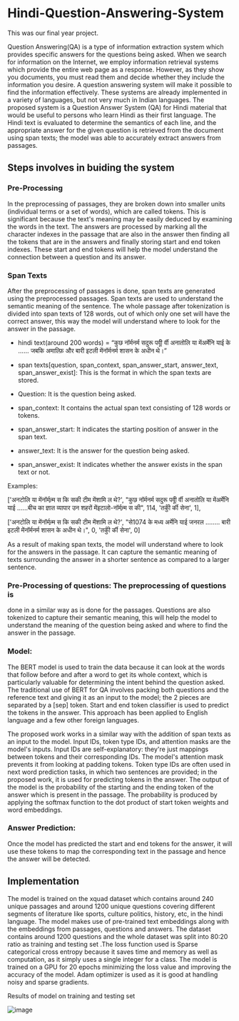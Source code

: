 # Hindi-Question-Answering-System

This was our final year project. 

Question Answering(QA) is a type of information extraction system which provides specific
answers for the questions being asked. When we search for information on the Internet, we
employ information retrieval systems which provide the entire web page as a response.
However, as they show you documents, you must read them and decide whether they
include the information you desire. A question answering system will make it possible to
find the information effectively. These systems are already implemented in a variety of
languages, but not very much in Indian languages. The proposed system is a Question
Answer System (QA) for Hindi material that would be useful to persons who learn Hindi as
their first language. The Hindi text is evaluated to determine the semantics of each line, and
the appropriate answer for the given question is retrieved from the document using span
texts; the model was able to accurately extract answers from passages.

## Steps involves in buiding the system
### Pre-Processing
In the preprocessing of passages, they are
broken down into smaller units (individual terms or a set of
words), which are called tokens. This is significant because the
text's meaning may be easily deduced by examining the words
in the text. The answers are processed by marking all the
character indexes in the passage that are also in the answer then
finding all the tokens that are in the answers and finally storing
start and end token indexes. These start and end tokens will help
the model understand the connection between a question and its
answer.

### Span Texts 
After the preprocessing of passages is done, span
texts are generated using the preprocessed passages. Span texts
are used to understand the semantic meaning of
the sentence. The whole passage after tokenization is divided
into span texts of 128 words, out of which only one set will
have the correct answer, this way the model will understand
where to look for the answer in the passage.

- hindi text(around 200 words) = “कुछ नॉर्मनर्म सदुरू पर्वीू र्वी
अनातोलि या मेंअर्मेनि याई के …… जबकि अमाल्फ़ि और बारी इटली
मेंनॉर्मनर्म शासन के अधीन थे।”
- span texts[question, span_context, span_answer_start,
answer_text, span_answer_exist]: This is the format in
which the span texts are stored.

- Question: It is the question being asked.
- span_context: It contains the actual span text
consisting of 128 words or tokens.
- span_answer_start: It indicates the starting position
of answer in the span text.
- answer_text: It is the answer for the question being
asked.
- span_answer_exist: It indicates whether the answer
exists in the span text or not.

Examples:

['अनटोलि या मेंनॉर्मन्र्म स कि सकी टीम मेंशामि ल थे?',
"कुछ नॉर्मनर्म सदुरू पर्वीू र्वी अनातोलि या मेंअर्मेनि याई ……बीच का
ज्ञात व्यापार उन शहरों मेंइटालो-नॉर्मन्र्म स की",
114,
'तर्कीु र्की सेना',
1],

['अनटोलि या मेंनॉर्मन्र्म स कि सकी टीम मेंशामि ल थे?',
"से1074 के मध्य अर्मेनि याई जनरल …….. बारी इटली मेंनॉर्मनर्म
शासन के अधीन थे।",
0,
'तर्कीु र्की सेना',
0]

As a result of making span texts, the model will
understand where to look for the answers in the passage.
It can capture the semantic meaning of texts surrounding
the answer in a shorter sentence as compared to a larger
sentence.

### Pre-Processing of questions: The preprocessing of questions is
done in a similar way as is done for the passages. Questions are
also tokenized to capture their semantic meaning, this will help
the model to understand the meaning of the question being
asked and where to find the answer in the passage.

### Model: 
The BERT model is used to train the data because it can
look at the words that follow before and after a word to get its
whole context, which is particularly valuable for determining
the intent behind the question asked. The traditional use of
BERT for QA involves packing both questions and the
reference text and giving it as an input to the model; the 2
pieces are separated by a [sep] token. Start and end token
classifier is used to predict the tokens in the answer. This
approach has been applied to English language and a few other
foreign languages.

The proposed work works in a similar way with the addition of
span texts as an input to the model. Input IDs, token type IDs,
and attention masks are the model's inputs. Input IDs are
self-explanatory: they're just mappings between tokens and their
corresponding IDs. The model's attention mask prevents it from
looking at padding tokens. Token type IDs are often used in
next word prediction tasks, in which two sentences are
provided; in the proposed work, it is used for predicting tokens
in the answer. The output of the model is the probability of the
starting and the ending token of the answer which is present in
the passage. The probability is produced by applying the
softmax function to the dot product of start token weights and
word embeddings.

### Answer Prediction: 
Once the model has predicted the start and
end tokens for the answer, it will use these tokens to map the
corresponding text in the passage and hence the answer will be
detected.

## Implementation

The model is trained on the xquad dataset which contains
around 240 unique passages and around 1200 unique questions
covering different segments of literature like sports, culture
politics, history, etc, in the hindi language. The model makes
use of pre-trained text embeddings along with the embeddings
from passages, questions and answers. The dataset contains
around 1200 questions and the whole dataset was split into
80:20 ratio as training and testing set .The loss function used is
Sparse categorical cross entropy because it saves time and
memory as well as computation, as it simply uses a single
integer for a class. The model is trained on a GPU for 20 epochs
minimizing the loss value and improving the accuracy of the
model. Adam optimizer is used as it is good at handling noisy
and sparse gradients.

 Results of model on training and testing set
 
![image](https://user-images.githubusercontent.com/58303643/177012382-d331474f-490b-43e4-869b-b190b36cdb08.png)
